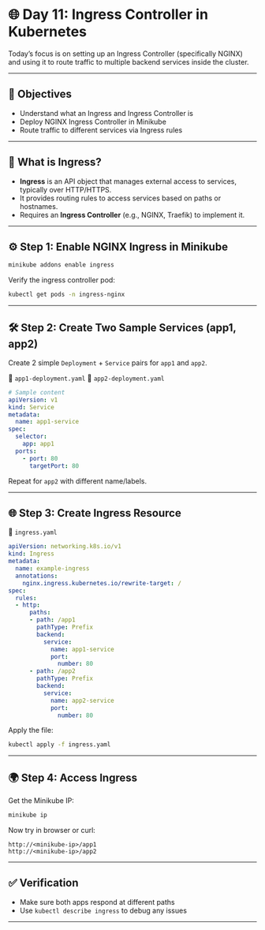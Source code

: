 # 🌐 Day 11: Ingress Controller in Kubernetes

Today’s focus is on setting up an Ingress Controller (specifically NGINX) and using it to route traffic to multiple backend services inside the cluster.

---

## 🎯 Objectives

* Understand what an Ingress and Ingress Controller is
* Deploy NGINX Ingress Controller in Minikube
* Route traffic to different services via Ingress rules

---

## 📘 What is Ingress?

* **Ingress** is an API object that manages external access to services, typically over HTTP/HTTPS.
* It provides routing rules to access services based on paths or hostnames.
* Requires an **Ingress Controller** (e.g., NGINX, Traefik) to implement it.

---

## ⚙️ Step 1: Enable NGINX Ingress in Minikube

```bash
minikube addons enable ingress
```

Verify the ingress controller pod:

```bash
kubectl get pods -n ingress-nginx
```

---

## 🛠 Step 2: Create Two Sample Services (app1, app2)

Create 2 simple `Deployment` + `Service` pairs for `app1` and `app2`.

📄 `app1-deployment.yaml`
📄 `app2-deployment.yaml`

```yaml
# Sample content
apiVersion: v1
kind: Service
metadata:
  name: app1-service
spec:
  selector:
    app: app1
  ports:
    - port: 80
      targetPort: 80
```

Repeat for `app2` with different name/labels.

---

## 🌐 Step 3: Create Ingress Resource

📄 `ingress.yaml`

```yaml
apiVersion: networking.k8s.io/v1
kind: Ingress
metadata:
  name: example-ingress
  annotations:
    nginx.ingress.kubernetes.io/rewrite-target: /
spec:
  rules:
  - http:
      paths:
      - path: /app1
        pathType: Prefix
        backend:
          service:
            name: app1-service
            port:
              number: 80
      - path: /app2
        pathType: Prefix
        backend:
          service:
            name: app2-service
            port:
              number: 80
```

Apply the file:

```bash
kubectl apply -f ingress.yaml
```

---

## 🌍 Step 4: Access Ingress

Get the Minikube IP:

```bash
minikube ip
```

Now try in browser or curl:

```
http://<minikube-ip>/app1
http://<minikube-ip>/app2
```

---

## ✅ Verification

* Make sure both apps respond at different paths
* Use `kubectl describe ingress` to debug any issues

---
